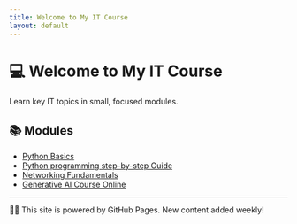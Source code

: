 ```yaml
---
title: Welcome to My IT Course
layout: default
---
```


# 💻 Welcome to My IT Course

Learn key IT topics in small, focused modules.

## 📚 Modules

- [Python Basics](python-basics.md)
- [Python programming step-by-step Guide](https://www.igmguru.com/data-science-bi/python-training)
- [Networking Fundamentals](networking-fundamentals.md)
- [Generative AI Course Online](https://www.igmguru.com/machine-learning-ai/generative-ai-training)
---

🧑‍🏫 This site is powered by GitHub Pages. New content added weekly!
